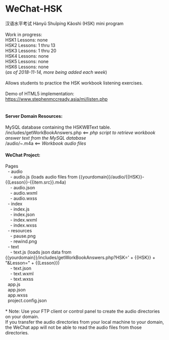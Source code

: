 # WeChat-HSK
汉语水平考试 Hànyǔ Shuǐpíng Kǎoshì (HSK) mini program<br/>
<br/>
Work in progress:<br/>
HSK1 Lessons: none<br/>
HSK2 Lessons: 1 thru 13<br/>
HSK3 Lessons: 1 thru 20<br/>
HSK4 Lessons: none<br/>
HSK5 Lessons: none<br/>
HSK6 Lessons: none<br/>
(<i>as of 2018-11-14, more being added each week</i>)<br/>
<br/>
Allows students to practice the HSK workbook listening exercises.<br/>
<br/>
Demo of HTML5 implementation: <a href="https://www.stephenmccready.asia/mi/listen.php" target="_blank">https://www.stephenmccready.asia/mi/listen.php</a><br/>
<br/>
<h4>Server Domain Resources:</h4>
MySQL database containing the HSKWBText table.<br/>
/includes/getWorkBookAnswers.php <== <i>php script to retrieve workbook answer text from the MySQL database</i><br/>
/audio/~.m4a <== <i>Workbook audio files</i><br/>
<h4>WeChat Project:</h4>
Pages<br/>
&nbsp;&nbsp;- audio<br/>
&nbsp;&nbsp;&nbsp;&nbsp;- audio.js (loads audio files from {{yourdomain}}/audio/{{HSK}}-{{Lesson}}-{{item.src}}.m4a)<br/>
&nbsp;&nbsp;&nbsp;&nbsp;- audio.json<br/>
&nbsp;&nbsp;&nbsp;&nbsp;- audio.wxml<br/>
&nbsp;&nbsp;&nbsp;&nbsp;- audio.wxss<br/>
&nbsp;&nbsp;- index<br/>
&nbsp;&nbsp;&nbsp;&nbsp;- index.js<br/>
&nbsp;&nbsp;&nbsp;&nbsp;- index.json<br/>
&nbsp;&nbsp;&nbsp;&nbsp;- index.wxml<br/>
&nbsp;&nbsp;&nbsp;&nbsp;- index.wxss<br/>
&nbsp;&nbsp;- resources<br/>
&nbsp;&nbsp;&nbsp;&nbsp;- pause.png<br/>
&nbsp;&nbsp;&nbsp;&nbsp;- rewind.png<br/>
&nbsp;&nbsp;- text<br/>
&nbsp;&nbsp;&nbsp;&nbsp;- text.js (loads json data from {{yourdomain}}/includes/getWorkBookAnswers.php?HSK=' + {{HSK}} + "&Lesson=" + {{Lesson}})<br/>
&nbsp;&nbsp;&nbsp;&nbsp;- text.json<br/>
&nbsp;&nbsp;&nbsp;&nbsp;- text.wxml<br/>
&nbsp;&nbsp;&nbsp;&nbsp;- text.wxss<br/>
&nbsp;&nbsp;app.js<br/>
&nbsp;&nbsp;app.json<br/>
&nbsp;&nbsp;app.wxss<br/>
&nbsp;&nbsp;project.config.json<br/>
<br/>
* Note: Use your FTP client or control panel to create the audio directories on your domain. <br/>
  If you transfer the audio directories from your local machine to your domain, the WeChat app will not be able to read the audio files from those directories.<br/>
